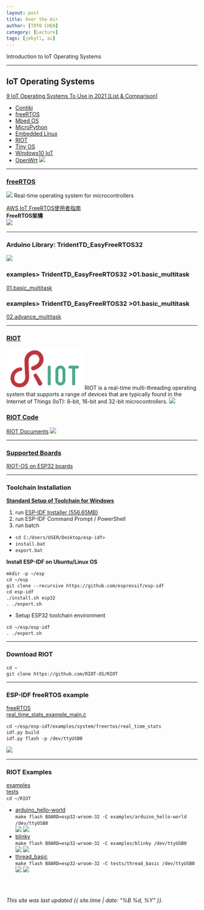 ```yaml
---
layout: post
title: Over the Air
author: [TOTO CHEN]
category: [Lecture]
tags: [jekyll, ai]
---
```


Introduction to IoT Operating Systems

---
## IoT Operating Systems
[9 IoT Operating Systems To Use in 2021 [List & Comparison]](https://ubidots.com/blog/iot-operating-systems/)
* [Contiki](https://www.contiki-ng.org/)
* [freeRTOS](https://www.freertos.org/)
* [Mbed OS](https://os.mbed.com/mbed-os/)
* [MicroPython](https://micropython.org/)
* [Embedded Linux](https://ubuntu.com/embedded)
* [RIOT](https://www.riot-os.org/)
* [Tiny OS](http://www.tinyos.net/)
* [Windows10 IoT](https://developer.microsoft.com/en-us/windows/iot/)
* [OpenWrt](https://openwrt.org/)
![](https://github.com/rkuo2000/MCU-course/blob/main/images/IoT-OS_use_cases.png?raw=true)

---
### [freeRTOS](https://www.freertos.org/)
![](https://www.freertos.org/fr-content-src/uploads/2018/07/logo-1.jpg)
Real-time operating system for microcontrollers

[AWS IoT FreeRTOS使用者指南](https://docs.aws.amazon.com/zh_tw/freertos/archive/202012.00/userguide/what-is-freertos.html)<br>
**FreeRTOS架構**<br>
![](https://docs.aws.amazon.com/zh_tw/freertos/archive/202012.00/userguide/images/afreertos-architecture.png)

---
### Arduino Library: TridentTD_EasyFreeRTOS32
![](https://github.com/rkuo2000/MCU-course/blob/main/images/Arduino_Library_TridentTD_EasyFreeRTOS32.png?raw=true)

### examples> TridentTD_EasyFreeRTOS32 >01.basic_multitask
[01.basic_multitask](https://github.com/TridentTD/TridentTD_EasyFreeRTOS32/tree/master/example/01.basic_multitask)

### examples> TridentTD_EasyFreeRTOS32 >01.basic_multitask
[02.advance_multitask](https://github.com/TridentTD/TridentTD_EasyFreeRTOS32/tree/master/example/02.advance_multitask)

---
### [RIOT](https://www.riot-os.org/)
![](https://github.com/RIOT-OS/RIOT/raw/master/doc/doxygen/src/riot-logo.svg)
RIOT is a real-time multi-threading operating system that supports a range of devices that are typically found in the Internet of Things (IoT): 8-bit, 16-bit and 32-bit microcontrollers.
![](https://github.com/rkuo2000/MCU-course/blob/main/images/RIOT_introduction.png?raw=true)
### [RIOT Code](https://github.com/RIOT-OS/RIOT)
[RIOT Documents](https://doc.riot-os.org/)
![](https://github.com/rkuo2000/MCU-course/blob/main/images/RIOT_structure.png?raw=true)

---
### [Supported Boards](https://www.riot-os.org/boards.html)
[RIOT-OS on ESP32 boards](https://doc.riot-os.org/group__cpu__esp32.html)<br>

---
### Toolchain Installation
**[Standard Setup of Toolchain for Windows](https://docs.espressif.com/projects/esp-idf/en/latest/esp32/get-started/windows-setup.html)**<br>
1. run [ESP-IDF Installer (556.65MB)](https://dl.espressif.com/dl/esp-idf-tools-setup-2.4.exe)
2. run ESP-IDF Command Prompt / PowerShell
3. run batch
 - `cd C:/Users/USER/Desktop/esp-idf>`
 - `install.bat`
 - `export.bat`
 
**Install ESP-IDF on Ubuntu/Linux OS**<br>
```
mkdir -p ~/esp
cd ~/esp
git clone --recursive https://github.com/espressif/esp-idf
cd esp-idf
./install.sh esp32
. ./export.sh
```
* Setup ESP32 toolchain environment
```
cd ~/esp/esp-idf
. ./export.sh
```

---
### Download RIOT
```
cd ~
git clone https://github.com/RIOT-OS/RIOT
```

---
### ESP-IDF freeRTOS example
[freeRTOS](https://github.com/espressif/esp-idf/tree/master/examples/system/freertos/real_time_stats)<br>
[real_time_stats_example_main.c](https://github.com/espressif/esp-idf/blob/master/examples/system/freertos/real_time_stats/main/real_time_stats_example_main.c)<br>
```
cd ~/esp/esp-idf/examples/system/freertos/real_time_stats
idf.py build
idf.py flash -p /dev/ttyUSB0
```
![](https://github.com/rkuo2000/MCU-course/blob/main/images/freeRTOS_real_time_stats_monitor.png?raw=true)

---
### RIOT Examples
[examples](https://github.com/RIOT-OS/RIOT/tree/master/examples)<br>
[tests](https://github.com/RIOT-OS/RIOT/tree/master/tests)<br>
`cd ~/RIOT`<br>

* [arduino_hello-world](https://github.com/RIOT-OS/RIOT/tree/master/examples/arduino_hello-world)<br>
`make flash BOARD=esp32-wroom-32 -C examples/arduino_hello-world /dev/ttyUSB0`<br>
![](https://github.com/rkuo2000/MCU-course/blob/main/images/RIOT_examples_arduino_hello-world_compilation.png?raw=true)
![](https://github.com/rkuo2000/MCU-course/blob/main/images/RIOT_examples_arduino_hello-world_monitor.png?raw=true)
* [blinky](https://github.com/RIOT-OS/RIOT/tree/master/examples/blinky)<br>
`make flash BOARD=esp32-wroom-32 -C examples/blinky /dev/ttyUSB0`<br>
![](https://github.com/rkuo2000/MCU-course/blob/main/images/RIOT_examples_blinky_compilation.png?raw=true)
![](https://github.com/rkuo2000/MCU-course/blob/main/images/RIOT_examples_blinky_monitor.png?raw=true)
* [thread_basic](https://github.com/RIOT-OS/RIOT/tree/master/tests/thread_basic)<br>
`make flash BOARD=esp32-wroom-32 -C tests/thread_basic /dev/ttyUSB0`<br>
![](https://github.com/rkuo2000/MCU-course/blob/main/images/RIOT_tests_thread_basic_compilation.png?raw=true)
![](https://github.com/rkuo2000/MCU-course/blob/main/images/RIOT_tests_thread_basic_monitor.png?raw=true)

<br>
<br>

*This site was last updated {{ site.time | date: "%B %d, %Y" }}.*


